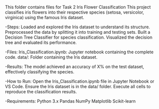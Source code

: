 This folder contains files for Task 2
Iris Flower Classification
This project classifies iris flowers into their respective species (setosa, versicolor, virginica) using the famous Iris dataset.

-Steps:
Loaded and explored the Iris dataset to understand its structure.
Preprocessed the data by splitting it into training and testing sets.
Built a Decision Tree Classifier for species classification.
Visualized the decision tree and evaluated its performance.

-Files:
Iris_Classification.ipynb: Jupyter notebook containing the complete code.
data/: Folder containing the Iris dataset.

-Results:
The model achieved an accuracy of X% on the test dataset, effectively classifying the species.

-How to Run:
Open the Iris_Classification.ipynb file in Jupyter Notebook or VS Code.
Ensure the Iris dataset is in the data/ folder.
Execute all cells to reproduce the classification results.

-Requirements:
Python 3.x
Pandas
NumPy
Matplotlib
Scikit-learn

